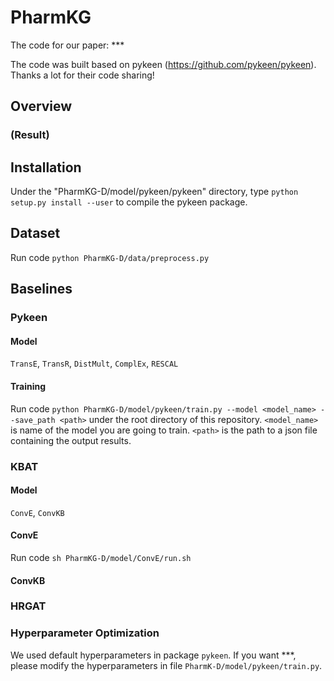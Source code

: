 # PharmKG

The code for our paper: ***

The code was built based on pykeen (https://github.com/pykeen/pykeen). Thanks a lot for their code sharing!

## Overview

### (Result)

## Installation

Under the "PharmKG-D/model/pykeen/pykeen" directory, type `python setup.py install --user` to compile the pykeen package.

## Dataset

Run code `python PharmKG-D/data/preprocess.py`

## Baselines

### Pykeen

#### Model

`TransE`, `TransR`, `DistMult`, `ComplEx`, `RESCAL`

#### Training

Run code `python PharmKG-D/model/pykeen/train.py --model <model_name> --save_path <path>` under the root directory of this repository.  `<model_name>` is name of the model you are going to train. `<path>` is the path to a json file containing the output results.

### KBAT

#### Model

`ConvE`, `ConvKB`

#### ConvE

Run code `sh PharmKG-D/model/ConvE/run.sh`

#### ConvKB



### HRGAT



### Hyperparameter Optimization

We used default hyperparameters in package `pykeen`. If you want ***, please modify the hyperparameters in file `PharmK-D/model/pykeen/train.py`. 

